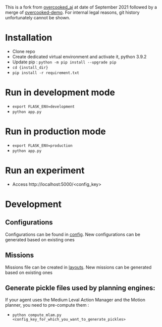 This is a fork from [overcooked_ai](https://github.com/HumanCompatibleAI/overcooked_ai) at date of September 2021 followed by a merge of [overcooked-demo](https://github.com/HumanCompatibleAI/overcooked-demo). For internal legal reasons, git history unfortunately cannot be shown.

# Installation
- Clone repo
- Create dedicated virtual environment and activate it, python 3.9.2
- Update pip : `python -m pip install --upgrade pip`
- `cd {install_dir}`
- `pip install -r requirement.txt`

# Run in development mode
- `export FLASK_ENV=development`
- `python app.py`

# Run in production mode
- `export FLASK_ENV=production`
- `python app.py`



# Run an experiment
- Access http://localhost:5000/<config_key>

# Development
## Configurations
Configurations can be found in [config](config.json). New configurations can be generated based on existing ones

## Missions
Missions file can be created in [layouts](overcooked_ai_py/data/layouts). New missions can be generated based on existing ones

## Generate pickle files used by planning engines:
If your agent uses the Medium Leval Action Manager and the Motion planner, you need to pre-compute them :
 - `python compute_mlam.py <config_key_for_which_you_want_to_generate_pickles>`